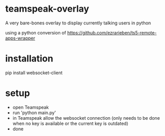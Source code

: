 # teamspeak-overlay
A very bare-bones overlay to display currently talking users in python

using a python conversion of https://github.com/ezrarieben/ts5-remote-apps-wrapper


# installation
pip install websocket-client


# setup
- open Teamspeak
- run 'python main.py'
- in Teamspeak allow the websocket connection (only needs to be done when no key is available or the current key is outdated)
- done

